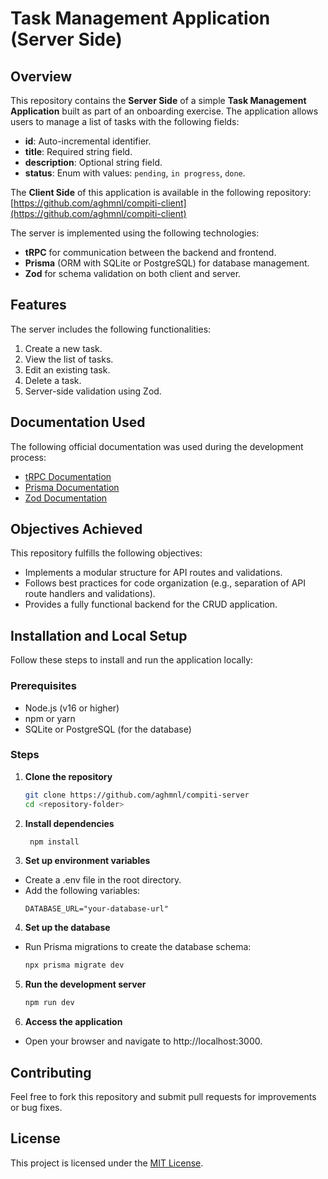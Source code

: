 # Task Management Application (Server Side)

## Overview

This repository contains the **Server Side** of a simple **Task Management Application** built as part of an onboarding exercise. The application allows users to manage a list of tasks with the following fields:

- **id**: Auto-incremental identifier.
- **title**: Required string field.
- **description**: Optional string field.
- **status**: Enum with values: `pending`, `in progress`, `done`.

The **Client Side** of this application is available in the following repository:  
[https://github.com/aghmnl/compiti-client](https://github.com/aghmnl/compiti-client)

The server is implemented using the following technologies:

- **tRPC** for communication between the backend and frontend.
- **Prisma** (ORM with SQLite or PostgreSQL) for database management.
- **Zod** for schema validation on both client and server.

## Features

The server includes the following functionalities:

1. Create a new task.
2. View the list of tasks.
3. Edit an existing task.
4. Delete a task.
5. Server-side validation using Zod.

## Documentation Used

The following official documentation was used during the development process:

- [tRPC Documentation](https://trpc.io/docs)
- [Prisma Documentation](https://www.prisma.io/docs)
- [Zod Documentation](https://zod.dev)

## Objectives Achieved

This repository fulfills the following objectives:

- Implements a modular structure for API routes and validations.
- Follows best practices for code organization (e.g., separation of API route handlers and validations).
- Provides a fully functional backend for the CRUD application.

## Installation and Local Setup

Follow these steps to install and run the application locally:

### Prerequisites

- Node.js (v16 or higher)
- npm or yarn
- SQLite or PostgreSQL (for the database)

### Steps

1. **Clone the repository**

   ```bash
   git clone https://github.com/aghmnl/compiti-server
   cd <repository-folder>
   ```

2. **Install dependencies**

   ```bash
    npm install
   ```

3. **Set up environment variables**

- Create a .env file in the root directory.
- Add the following variables:
  ```
  DATABASE_URL="your-database-url"
  ```

4. **Set up the database**

- Run Prisma migrations to create the database schema:

  ```bash
  npx prisma migrate dev
  ```

5. **Run the development server**

   ```bash
   npm run dev
   ```

6. **Access the application**

- Open your browser and navigate to http://localhost:3000.

## Contributing

Feel free to fork this repository and submit pull requests for improvements or bug fixes.

## License

This project is licensed under the [MIT License](https://opensource.org/license/mit).
